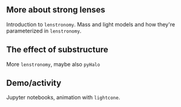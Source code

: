 ## More about strong lenses

Introduction to `lenstronomy`. Mass and light models and how they're parameterized in `lenstronomy`.

## The effect of substructure

More `lenstronomy`, maybe also `pyHalo`

## Demo/activity

Jupyter notebooks, animation with `lightcone`.